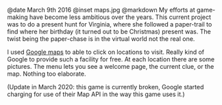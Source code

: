 @date		March 9th 2016
@inset		maps.jpg
@markdown
My efforts at game-making have become less ambitious over the years.
This current project was to do a present hunt for Virginia, where she
followed a paper-trail to find where her birthday (it turned out to be
Christmas) present was. The twist being the paper-chase is in the
virtual world not the real one.

I used [Google maps](https://developers.google.com/maps/web/) to able to click on locations to visit. Really
kind of Google to provide such a facility for free. At each location
there are some pictures. The menu lets you see a welcome page,
the current clue, or the map. Nothing too elaborate.

(Update in March 2020: this game is currently broken, Google started
charging for use of their Map API in the way this game uses it.)
